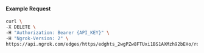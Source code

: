 <!-- Code generated for API Clients. DO NOT EDIT. -->

#### Example Request

```bash
curl \
-X DELETE \
-H "Authorization: Bearer {API_KEY}" \
-H "Ngrok-Version: 2" \
https://api.ngrok.com/edges/https/edghts_2wgPZw8FTUxi1BS1AXMzh92bEHo/routes/edghtsrt_2wgPZvhGkEOIDM5bfnevQoy7k2f/websocket_tcp_converter
```
